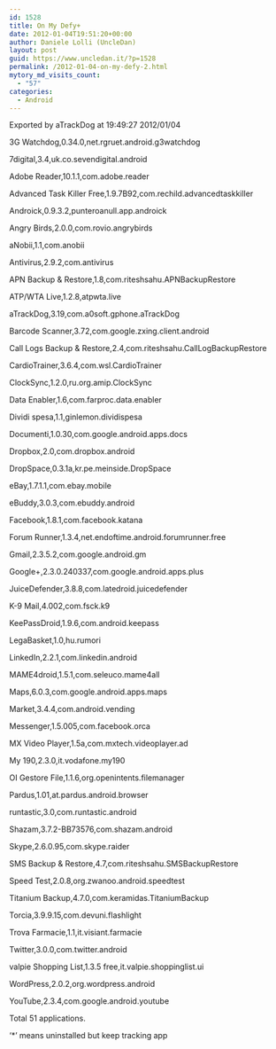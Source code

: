 ```yaml
---
id: 1528
title: On My Defy+
date: 2012-01-04T19:51:20+00:00
author: Daniele Lolli (UncleDan)
layout: post
guid: https://www.uncledan.it/?p=1528
permalink: /2012-01-04-on-my-defy-2.html
mytory_md_visits_count:
  - "57"
categories:
  - Android
---
```

Exported by aTrackDog at 19:49:27 2012/01/04
  
3G Watchdog,0.34.0,net.rgruet.android.g3watchdog
  
7digital,3.4,uk.co.sevendigital.android
  
Adobe Reader,10.1.1,com.adobe.reader
  
Advanced Task Killer Free,1.9.7B92,com.rechild.advancedtaskkiller
  
Androick,0.9.3.2,punteroanull.app.androick
  
Angry Birds,2.0.0,com.rovio.angrybirds
  
aNobii,1.1,com.anobii
  
Antivirus,2.9.2,com.antivirus
  
APN Backup & Restore,1.8,com.riteshsahu.APNBackupRestore
  
ATP/WTA Live,1.2.8,atpwta.live
  
aTrackDog,3.19,com.a0soft.gphone.aTrackDog
  
Barcode Scanner,3.72,com.google.zxing.client.android
  
Call Logs Backup & Restore,2.4,com.riteshsahu.CallLogBackupRestore
  
CardioTrainer,3.6.4,com.wsl.CardioTrainer
  
ClockSync,1.2.0,ru.org.amip.ClockSync
  
Data Enabler,1.6,com.farproc.data.enabler
  
Dividi spesa,1.1,ginlemon.dividispesa
  
Documenti,1.0.30,com.google.android.apps.docs
  
Dropbox,2.0,com.dropbox.android
  
DropSpace,0.3.1a,kr.pe.meinside.DropSpace
  
eBay,1.7.1.1,com.ebay.mobile
  
eBuddy,3.0.3,com.ebuddy.android
  
Facebook,1.8.1,com.facebook.katana
  
Forum Runner,1.3.4,net.endoftime.android.forumrunner.free
  
Gmail,2.3.5.2,com.google.android.gm
  
Google+,2.3.0.240337,com.google.android.apps.plus
  
JuiceDefender,3.8.8,com.latedroid.juicedefender
  
K-9 Mail,4.002,com.fsck.k9
  
KeePassDroid,1.9.6,com.android.keepass
  
LegaBasket,1.0,hu.rumori
  
LinkedIn,2.2.1,com.linkedin.android
  
MAME4droid,1.5.1,com.seleuco.mame4all
  
Maps,6.0.3,com.google.android.apps.maps
  
Market,3.4.4,com.android.vending
  
Messenger,1.5.005,com.facebook.orca
  
MX Video Player,1.5a,com.mxtech.videoplayer.ad
  
My 190,2.3.0,it.vodafone.my190
  
OI Gestore File,1.1.6,org.openintents.filemanager
  
Pardus,1.01,at.pardus.android.browser
  
runtastic,3.0,com.runtastic.android
  
Shazam,3.7.2-BB73576,com.shazam.android
  
Skype,2.6.0.95,com.skype.raider
  
SMS Backup & Restore,4.7,com.riteshsahu.SMSBackupRestore
  
Speed Test,2.0.8,org.zwanoo.android.speedtest
  
Titanium Backup,4.7.0,com.keramidas.TitaniumBackup
  
Torcia,3.9.9.15,com.devuni.flashlight
  
Trova Farmacie,1.1,it.visiant.farmacie
  
Twitter,3.0.0,com.twitter.android
  
valpie Shopping List,1.3.5 free,it.valpie.shoppinglist.ui
  
WordPress,2.0.2,org.wordpress.android
  
YouTube,2.3.4,com.google.android.youtube
  
Total 51 applications.
  
&#8216;*&#8217; means uninstalled but keep tracking app